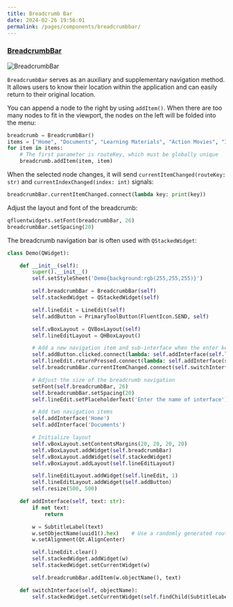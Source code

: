 ```yaml
---
title: Breadcrumb Bar
date: 2024-02-26 19:56:01
permalink: /pages/components/breadcrumbbar/
---
```


### [BreadcrumbBar](https://pyqt-fluent-widgets.readthedocs.io/en/latest/autoapi/qfluentwidgets/components/navigation/breadcrumb/index.html#qfluentwidgets.components.navigation.breadcrumb.BreadcrumbBar)

![BreadcrumbBar](/img/components/breadcrumbbar/BreadCrumbBar.png)

`BreadcrumbBar` serves as an auxiliary and supplementary navigation method. It allows users to know their location within the application and can easily return to their original location.

You can append a node to the right by using `addItem()`. When there are too many nodes to fit in the viewport, the nodes on the left will be folded into the menu:

```python
breadcrumb = BreadcrumbBar()
items = ["Home", "Documents", "Learning Materials", "Action Movies", "Ip Man"]
for item in items:
    # The first parameter is routeKey, which must be globally unique
    breadcrumb.addItem(item, item)
```

When the selected node changes, it will send `currentItemChanged(routeKey: str)` and `currentIndexChanged(index: int)` signals:
```python
breadcrumbBar.currentItemChanged.connect(lambda key: print(key))
```

Adjust the layout and font of the breadcrumb:
```python
qfluentwidgets.setFont(breadcrumbBar, 26)
breadcrumbBar.setSpacing(20)
```

The breadcrumb navigation bar is often used with `QStackedWidget`:

```python
class Demo(QWidget):

    def __init__(self):
        super().__init__()
        self.setStyleSheet('Demo{background:rgb(255,255,255)}')

        self.breadcrumbBar = BreadcrumbBar(self)
        self.stackedWidget = QStackedWidget(self)

        self.lineEdit = LineEdit(self)
        self.addButton = PrimaryToolButton(FluentIcon.SEND, self)

        self.vBoxLayout = QVBoxLayout(self)
        self.lineEditLayout = QHBoxLayout()

        # Add a new navigation item and sub-interface when the enter key is pressed or the button is clicked
        self.addButton.clicked.connect(lambda: self.addInterface(self.lineEdit.text()))
        self.lineEdit.returnPressed.connect(lambda: self.addInterface(self.lineEdit.text()))
        self.breadcrumbBar.currentItemChanged.connect(self.switchInterface)

        # Adjust the size of the breadcrumb navigation
        setFont(self.breadcrumbBar, 26)
        self.breadcrumbBar.setSpacing(20)
        self.lineEdit.setPlaceholderText('Enter the name of interface')

        # Add two navigation items
        self.addInterface('Home')
        self.addInterface('Documents')

        # Initialize layout
        self.vBoxLayout.setContentsMargins(20, 20, 20, 20)
        self.vBoxLayout.addWidget(self.breadcrumbBar)
        self.vBoxLayout.addWidget(self.stackedWidget)
        self.vBoxLayout.addLayout(self.lineEditLayout)

        self.lineEditLayout.addWidget(self.lineEdit, 1)
        self.lineEditLayout.addWidget(self.addButton)
        self.resize(500, 500)

    def addInterface(self, text: str):
        if not text:
            return

        w = SubtitleLabel(text)
        w.setObjectName(uuid1().hex)    # Use a randomly generated route key
        w.setAlignment(Qt.AlignCenter)

        self.lineEdit.clear()
        self.stackedWidget.addWidget(w)
        self.stackedWidget.setCurrentWidget(w)

        self.breadcrumbBar.addItem(w.objectName(), text)

    def switchInterface(self, objectName):
        self.stackedWidget.setCurrentWidget(self.findChild(SubtitleLabel, objectName))
```